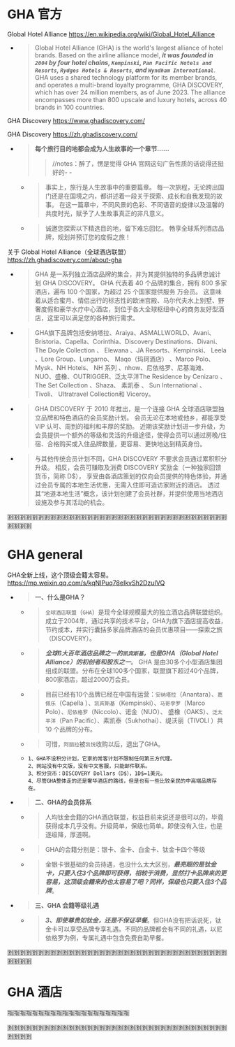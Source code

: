 
# GHA 官方

Global Hotel Alliance https://en.wikipedia.org/wiki/Global_Hotel_Alliance
- > Global Hotel Alliance (GHA) is the world's largest alliance of hotel brands. Based on the airline alliance model, ***it was founded in `2004` by four hotel chains, `Kempinski`, `Pan Pacific Hotels and Resorts`, `Rydges Hotels & Resorts`, and `Wyndham International`***. GHA uses a shared technology platform for its member brands, and operates a multi-brand loyalty programme, GHA DISCOVERY, which has over 24 million members, as of June 2023. The alliance encompasses more than 800 upscale and luxury hotels, across 40 brands in 100 countries.

GHA Discovery https://www.ghadiscovery.com/

GHA Discovery https://zh.ghadiscovery.com/
- > **每个旅行目的地都会成为人生故事的一个章节……**
  >> //notes：醉了，愣是觉得 GHA 官网这句广告性质的话说得还挺好的- -
  * > 事实上，旅行是人生故事中的重要篇章。 每一次旅程，无论跨出国门还是在国境之内，都讲述着一段关于探索、成长和自我发现的故事。 在这一篇章中，不同风景的色彩、不同语音的旋律以及温馨的共度时光，赋予了人生故事真正的非凡意义。
  * > 诚邀您探索以下精选目的地，留下难忘回忆。 畅享全球系列酒店品牌，规划并预订您的度假之旅！

关于 Global Hotel Alliance（全球酒店联盟） https://zh.ghadiscovery.com/about-gha
- > GHA 是一系列独立酒店品牌的集合，并为其提供独特的多品牌忠诚计划 GHA DISCOVERY。 GHA 代表着 40 个品牌的集合，拥有 800 多家酒店，遍布 100 个国家，为超过 25 个国家提供服务 万会员。 这意味着从适合蜜月、情侣出行的标志性的欧洲宫殿、马尔代夫水上别墅、野奢度假和豪华水疗中心酒店，到位于各大全球枢纽中心的商务友好型酒店，这里可以满足您的各种旅行需求。
- > GHA旗下品牌包括安纳塔拉、Araiya、ASMALLWORLD、Avani、Bristoria、Capella、Corinthia、Discovery Destinations、Divani、 The Doyle Collection 、 Elewana 、JA Resorts、Kempinski、 Leela 、Lore Group、Lungarno、 Maqo（玛珂酒店） 、Marco Polo、Mysk、NH Hotels、 NH 系列 、nhow、尼依格罗、尼基海滩、NUO、盛橡、OUTRIGGER、泛太平洋The Residence by Cenizaro 、 The Set Collection 、Shaza、 素凯泰 、 Sun International 、Tivoli、 Ultratravel Collection和 Viceroy。 
- > GHA DISCOVERY 于 2010 年推出，是一个连接 GHA 全球酒店联盟独立品牌和特色酒店的会员奖励计划。 会员无论在本地或他乡，都能享受 VIP 认可、周到的福利和丰厚的奖励。 近期该奖励计划进一步升级，为会员提供一个额外的等级和灵活的升级途径，使得会员可以通过房晚/住宿、合格购买或入住品牌数量，更容易、更快地达到精英身份。 
- > 与其他传统会员计划不同，GHA DISCOVERY 不要求会员通过累积积分升级。 相反，会员可赚取及消费 DISCOVERY 奖励金（一种独家回馈货币，简称 D$）， 享受由各酒店策划的仅向会员提供的特色体验，并通过会员专属的本地生活优惠，无需入住即可造访家附近的酒店。 透过其“地道本地生活”概念，该计划创建了会员社群，并提供使用当地酒店设施及参与其活动的机会。

:u5272::u5272::u5272::u5272::u5272::u5272::u5272::u5272::u5272::u5272::u5272::u5272::u5272::u5272::u5272::u5272::u5272::u5272::u5272::u5272::u5272::u5272::u5272::u5272::u5272::u5272::u5272::u5272::u5272::u5272::u5272::u5272::u5272::u5272::u5272::u5272::u5272::u5272::u5272::u5272:

# GHA general

GHA全新上线，这个顶级会籍太容易。 https://mp.weixin.qq.com/s/kqNIPuq78eIkvSh2DzuIVQ
- > **一、什么是GHA？**
  * > `全球酒店联盟`（`GHA`）是现今全球规模最大的独立酒店品牌联盟组织。成立于2004年，通过共享的技术平台，GHA为旗下酒店提高收益，节约成本，幷实行囊括多家品牌酒店的会员优惠项目——探索之旅（DISCOVERY）。
  * > ***全球6大百年酒店品牌之一的`凯宾斯基`，也是GHA（Global Hotel Alliance）的初创者和股东之一***。 GHA 是由30多个小型酒店集团组成的联盟。分布在全球100多个国家，联盟旗下超过40个品牌，800家酒店，超过2000万会员。
  * > 目前已经有10个品牌已经在中国有运营：`安纳塔拉`（Anantara）、`嘉佩乐`（Capella ）、`凯宾斯基`（Kempinski）、`马哥孛罗`（Marco Polo）、`尼依格罗`（Niccolo）、诺金（NUO）、 盛橡（OAKS）、`泛太平洋`（Pan Pacific）、素凯泰（Sukhothai）、缇沃丽（TIVOLI ）共 10 个品牌的分布。
  * > 可惜，`阿丽拉`被`凯悦`收购以后，退出了GHA。
  * > 
    ```console
    1、GHA不设积分计划，它家的常客计划不限制任何第三方代理。 
    2、网站没有中文版，没有中文客服，只能邮件联系。 
    3、积分货币：DISCOVERY Dollars（D$），1D$=1美元。 
    4、尽管GHA整体走的还是奢华酒店的路线，但是也有一些比较亲民的中高端品牌存在。 
    ```
- > **二、GHA的会员体系**
  * > 人均钛金会籍的GHA酒店联盟，权益目前来说还是很可以的，毕竟获得成本几乎没有。升级简单，保级也简单。即使没有入住，也是逐级降，厚道啊。
  * > GHA的会籍分别是：银卡、金卡、白金卡、钛金卡四个等级
  * > 金银卡很基础的会员待遇，也没什么太大区别，***最亮眼的是钛金卡，只要入住3个品牌即可获得，相较于消费，显然打卡品牌来的更容易，这顶级会籍来的也太容易了吧？同样，保级也只要入住3个品牌***。
- > **三、GHA 会籍等级礼遇**
  * > ***3、即使尊贵如钛金，还是不保证早餐***。但GHA没有把话说死，钛金卡可以享受品牌专享礼遇。不同的品牌都会有不同的礼遇，以尼依格罗为例，专属礼遇中包含免费自助早餐。

:u5272::u5272::u5272::u5272::u5272::u5272::u5272::u5272::u5272::u5272::u5272::u5272::u5272::u5272::u5272::u5272::u5272::u5272::u5272::u5272::u5272::u5272::u5272::u5272::u5272::u5272::u5272::u5272::u5272::u5272::u5272::u5272::u5272::u5272::u5272::u5272::u5272::u5272::u5272::u5272:

# GHA 酒店

:u6307::u6307::u6307::u6307::u6307::u6307::u6307::u6307::u6307::u6307::u6307::u6307::u6307::u6307::u6307::u6307::u6307::u6307::u6307::u6307:

:u5272::u5272::u5272::u5272::u5272::u5272::u5272::u5272::u5272::u5272::u5272::u5272::u5272::u5272::u5272::u5272::u5272::u5272::u5272::u5272::u5272::u5272::u5272::u5272::u5272::u5272::u5272::u5272::u5272::u5272::u5272::u5272::u5272::u5272::u5272::u5272::u5272::u5272::u5272::u5272:
